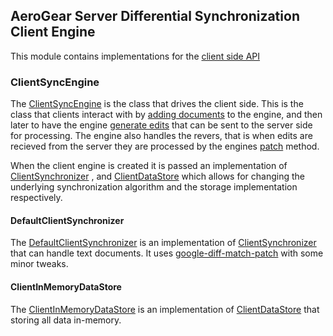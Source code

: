 ## AeroGear Server Differential Synchronization Client Engine
This module contains implementations for the [client side API](../api)

### ClientSyncEngine
The [ClientSyncEngine](./src/main/java/org/jboss/aerogear/sync/client/ClientSyncEngine.java) is the class that drives
the client side. This is the class that clients interact with by [adding documents](./src/main/java/org/jboss/aerogear/sync/client/ClientSyncEngine.java#L51)
to the engine, and then later to have the engine [generate edits](./src/main/java/org/jboss/aerogear/sync/client/ClientSyncEngine.java#L70)
that can be sent to the server side for processing. The engine also handles the revers, that is when edits are recieved
from the server they are processed by the engines [patch](./src/main/java/org/jboss/aerogear/sync/client/ClientSyncEngine.java#L88)
method.

When the client engine is created it is passed an implementation of [ClientSynchronizer](../api/src/main/java/org/jboss/aerogear/sync/client/ClientSynchronizer.java)
 , and [ClientDataStore](../api/src/main/java/org/jboss/aerogear/sync/client/ClientDataStore.java) which allows for
 changing the underlying synchronization algorithm and the storage implementation respectively.

#### DefaultClientSynchronizer
The [DefaultClientSynchronizer](./src/main/java/org/jboss/aerogear/sync/client/DefaultClientSynchronizer.java) is an
implementation of [ClientSynchronizer](../api/src/main/java/org/jboss/aerogear/sync/client/ClientSynchronizer.java) that
can handle text documents. It uses [google-diff-match-patch](https://code.google.com/p/google-diff-match-patch/) with some minor tweaks.

#### ClientInMemoryDataStore
The [ClientInMemoryDataStore](./src/main/java/org/jboss/aerogear/sync/client/ClientInMemoryDataStore.java) is an
implementation of [ClientDataStore](../api/src/main/java/org/jboss/aerogear/sync/client/ClientDataStore.java) that
storing all data in-memory.


